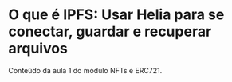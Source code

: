 # O que é IPFS: Usar Helia para se conectar, guardar e recuperar arquivos

Conteúdo da aula 1 do módulo NFTs e ERC721.